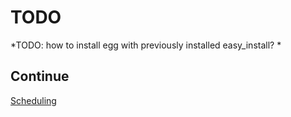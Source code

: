 # TODO

*TODO: how to install egg with previously installed easy_install? *

## Continue

[Scheduling](/InstallWizard/Linux/NoRoot/Py2.6/FlexGet/Scheduling)